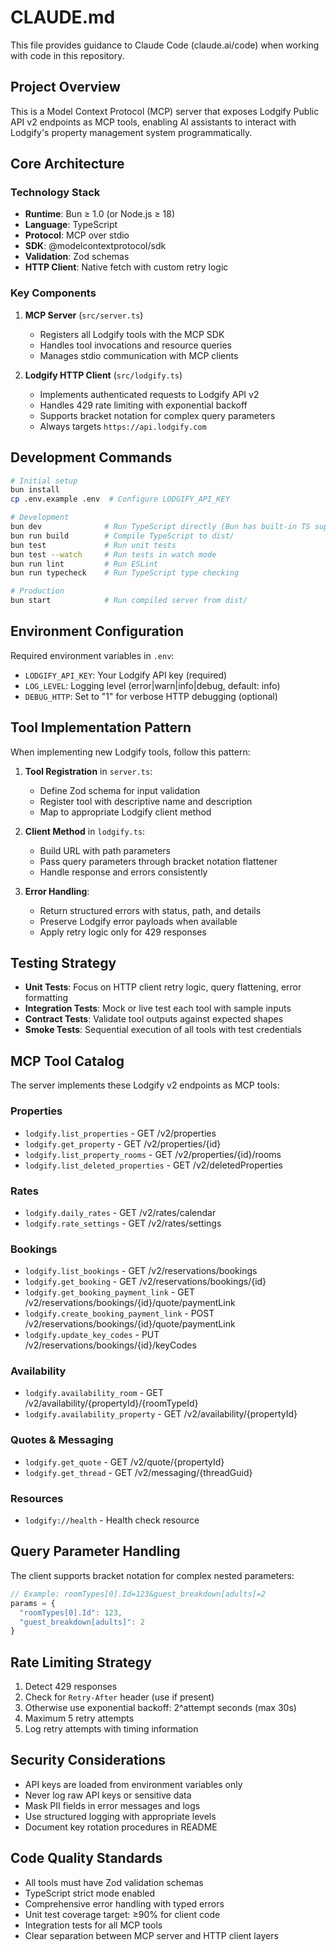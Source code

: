 # CLAUDE.md

This file provides guidance to Claude Code (claude.ai/code) when working with code in this repository.

## Project Overview

This is a Model Context Protocol (MCP) server that exposes Lodgify Public API v2 endpoints as MCP tools, enabling AI assistants to interact with Lodgify's property management system programmatically.

## Core Architecture

### Technology Stack
- **Runtime**: Bun ≥ 1.0 (or Node.js ≥ 18)
- **Language**: TypeScript
- **Protocol**: MCP over stdio
- **SDK**: @modelcontextprotocol/sdk
- **Validation**: Zod schemas
- **HTTP Client**: Native fetch with custom retry logic

### Key Components

1. **MCP Server** (`src/server.ts`)
   - Registers all Lodgify tools with the MCP SDK
   - Handles tool invocations and resource queries
   - Manages stdio communication with MCP clients

2. **Lodgify HTTP Client** (`src/lodgify.ts`)
   - Implements authenticated requests to Lodgify API v2
   - Handles 429 rate limiting with exponential backoff
   - Supports bracket notation for complex query parameters
   - Always targets `https://api.lodgify.com`

## Development Commands

```bash
# Initial setup
bun install
cp .env.example .env  # Configure LODGIFY_API_KEY

# Development
bun dev              # Run TypeScript directly (Bun has built-in TS support)
bun run build        # Compile TypeScript to dist/
bun test             # Run unit tests
bun test --watch     # Run tests in watch mode
bun run lint         # Run ESLint
bun run typecheck    # Run TypeScript type checking

# Production
bun start            # Run compiled server from dist/
```

## Environment Configuration

Required environment variables in `.env`:
- `LODGIFY_API_KEY`: Your Lodgify API key (required)
- `LOG_LEVEL`: Logging level (error|warn|info|debug, default: info)
- `DEBUG_HTTP`: Set to "1" for verbose HTTP debugging (optional)

## Tool Implementation Pattern

When implementing new Lodgify tools, follow this pattern:

1. **Tool Registration** in `server.ts`:
   - Define Zod schema for input validation
   - Register tool with descriptive name and description
   - Map to appropriate Lodgify client method

2. **Client Method** in `lodgify.ts`:
   - Build URL with path parameters
   - Pass query parameters through bracket notation flattener
   - Handle response and errors consistently

3. **Error Handling**:
   - Return structured errors with status, path, and details
   - Preserve Lodgify error payloads when available
   - Apply retry logic only for 429 responses

## Testing Strategy

- **Unit Tests**: Focus on HTTP client retry logic, query flattening, error formatting
- **Integration Tests**: Mock or live test each tool with sample inputs
- **Contract Tests**: Validate tool outputs against expected shapes
- **Smoke Tests**: Sequential execution of all tools with test credentials

## MCP Tool Catalog

The server implements these Lodgify v2 endpoints as MCP tools:

### Properties
- `lodgify.list_properties` - GET /v2/properties
- `lodgify.get_property` - GET /v2/properties/{id}
- `lodgify.list_property_rooms` - GET /v2/properties/{id}/rooms
- `lodgify.list_deleted_properties` - GET /v2/deletedProperties

### Rates
- `lodgify.daily_rates` - GET /v2/rates/calendar
- `lodgify.rate_settings` - GET /v2/rates/settings

### Bookings
- `lodgify.list_bookings` - GET /v2/reservations/bookings
- `lodgify.get_booking` - GET /v2/reservations/bookings/{id}
- `lodgify.get_booking_payment_link` - GET /v2/reservations/bookings/{id}/quote/paymentLink
- `lodgify.create_booking_payment_link` - POST /v2/reservations/bookings/{id}/quote/paymentLink
- `lodgify.update_key_codes` - PUT /v2/reservations/bookings/{id}/keyCodes

### Availability
- `lodgify.availability_room` - GET /v2/availability/{propertyId}/{roomTypeId}
- `lodgify.availability_property` - GET /v2/availability/{propertyId}

### Quotes & Messaging
- `lodgify.get_quote` - GET /v2/quote/{propertyId}
- `lodgify.get_thread` - GET /v2/messaging/{threadGuid}

### Resources
- `lodgify://health` - Health check resource

## Query Parameter Handling

The client supports bracket notation for complex nested parameters:
```javascript
// Example: roomTypes[0].Id=123&guest_breakdown[adults]=2
params = {
  "roomTypes[0].Id": 123,
  "guest_breakdown[adults]": 2
}
```

## Rate Limiting Strategy

1. Detect 429 responses
2. Check for `Retry-After` header (use if present)
3. Otherwise use exponential backoff: 2^attempt seconds (max 30s)
4. Maximum 5 retry attempts
5. Log retry attempts with timing information

## Security Considerations

- API keys are loaded from environment variables only
- Never log raw API keys or sensitive data
- Mask PII fields in error messages and logs
- Use structured logging with appropriate levels
- Document key rotation procedures in README

## Code Quality Standards

- All tools must have Zod validation schemas
- TypeScript strict mode enabled
- Comprehensive error handling with typed errors
- Unit test coverage target: ≥90% for client code
- Integration tests for all MCP tools
- Clear separation between MCP server and HTTP client layers